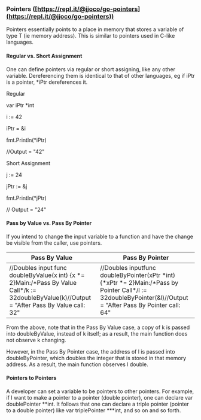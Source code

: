 ### Pointers ([https://repl.it/@jjoco/go-pointers](https://repl.it/@jjoco/go-pointers))

Pointers essentially points to a place in memory that stores a variable of type T (ie memory address). This is similar to pointers used in C-like languages.

#### Regular vs. Short Assignment

One can define pointers via regular or short assigning, like any other variable. Dereferencing them is identical to that of other languages, eg if iPtr is a pointer, \*iPtr dereferences it.

Regular

var iPtr \*int

i := 42

iPtr = &amp;i

fmt.Println(\*iPtr)

//Output = &quot;42&quot;

Short Assignment

j := 24

jPtr := &amp;j

fmt.Println(\*jPtr)

// Output = &quot;24&quot;

#### Pass by Value vs. Pass By Pointer

If you intend to change the input variable to a function and have the change be visible from the caller, use pointers.

| **Pass By Value** | **Pass By Pointer** |
| --- | --- |
| //Doubles input func doubleByValue(x int) {x \*= 2}Main:/\*Pass By Value Call\*/k := 32doubleByValue(k)//Output = &quot;After Pass By Value call: 32&quot; | //Doubles inputfunc doubleByPointer(xPtr \*int) {\*xPtr \*= 2}Main:/\*Pass by Pointer Call\*/l := 32doubleByPointer(&amp;l)//Output = &quot;After Pass By Pointer call: 64&quot; |

From the above, note that in the Pass By Value case, a copy of k is passed into doubleByValue, instead of k itself; as a result, the main function does not observe k changing.

However, in the Pass By Pointer case, the address of l is passed into doubleByPointer, which doubles the integer that is stored in that memory address. As a result, the main function observes l double.

#### Pointers to Pointers

A developer can set a variable to be pointers to other pointers. For example, if I want to make a pointer to a pointer (double pointer), one can declare var doublePointer \*\*int. It follows that one can declare a triple pointer (pointer to a double pointer) like var triplePointer \*\*\*int, and so on and so forth.
